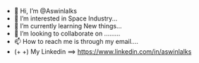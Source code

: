 - 👋 Hi, I’m @Aswinlalks
- 👀 I’m interested in Space Industry...
- 🌱 I’m currently learning New things...
- 💞️ I’m looking to collaborate on .........<wanted to fill smthing here>
- 📫 How to reach me is through my email....
- (+ +) My Linkedin ==> https://www.linkedin.com/in/aswinlalks

<!---
Aswinlalks/Aswinlalks is a ✨ special ✨ repository because its `README.md` (this file) appears on your GitHub profile.
You can click the Preview link to take a look at your changes.
--->
